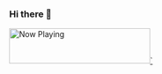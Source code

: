 ### Hi there 👋

<!--
**1393925530/1393925530** is a ✨ _special_ ✨ repository because its `README.md` (this file) appears on your GitHub profile.

Here are some ideas to get you started:

- 🔭 I’m currently working on ...
- 🌱 I’m currently learning ...
- 👯 I’m looking to collaborate on ...
- 🤔 I’m looking for help with ...
- 💬 Ask me about ...
- 📫 How to reach me: ...
- 😄 Pronouns: ...
- ⚡ Fun fact: ...
-->

<a href="https://now-playing-profile.1393925530.vercel.app/now-playing?open">
  <img src="now-playing-profile.1393925530.vercel.app/now-playing" width="256" height="64" alt="Now Playing">`
</a>
